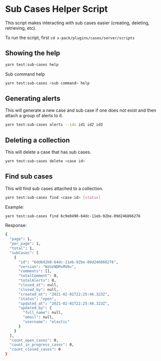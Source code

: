 # Sub Cases Helper Script

This script makes interacting with sub cases easier (creating, deleting, retrieving, etc).

To run the script, first `cd x-pack/plugins/cases/server/scripts`

## Showing the help

```bash
yarn test:sub-cases help
```

Sub command help

```bash
yarn test:sub-cases <sub command> help
```

## Generating alerts

This will generate a new case and sub case if one does not exist and then attach a group
of alerts to it.

```bash
yarn test:sub-cases alerts --ids id1 id2 id3
```

## Deleting a collection

This will delete a case that has sub cases.

```bash
yarn test:sub-cases delete <case id>
```

## Find sub cases

This will find sub cases attached to a collection.

```bash
yarn test:sub-cases find <case id> [status]
```

Example:

```bash
yarn test:sub-cases find 6c9e0490-64dc-11eb-92be-09d246866276
```

Response:

```bash
{
  "page": 1,
  "per_page": 1,
  "total": 1,
  "subCases": [
    {
      "id": "6dd6d2b0-64dc-11eb-92be-09d246866276",
      "version": "WzUzNDMsMV0=",
      "comments": [],
      "totalComment": 0,
      "totalAlerts": 0,
      "closed_at": null,
      "closed_by": null,
      "created_at": "2021-02-01T22:25:46.323Z",
      "status": "open",
      "updated_at": "2021-02-01T22:25:46.323Z",
      "updated_by": {
        "full_name": null,
        "email": null,
        "username": "elastic"
      }
    }
  ],
  "count_open_cases": 0,
  "count_in_progress_cases": 0,
  "count_closed_cases": 0
}
```
